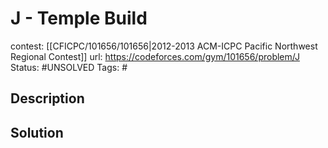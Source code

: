 # J - Temple Build

contest: [[CFICPC/101656/101656|2012-2013 ACM-ICPC Pacific Northwest Regional Contest]]
url: https://codeforces.com/gym/101656/problem/J
Status: #UNSOLVED
Tags: #

## Description

## Solution

